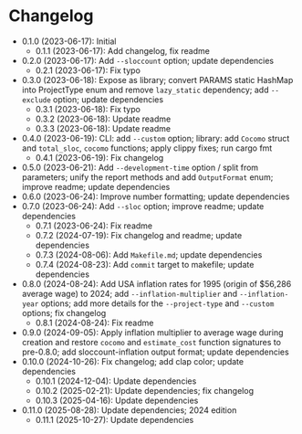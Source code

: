 # Changelog

* 0.1.0 (2023-06-17): Initial
    * 0.1.1 (2023-06-17): Add changelog, fix readme
* 0.2.0 (2023-06-17): Add `--sloccount` option; update dependencies
    * 0.2.1 (2023-06-17): Fix typo
* 0.3.0 (2023-06-18): Expose as library; convert PARAMS static HashMap into ProjectType enum and remove `lazy_static` dependency; add `--exclude` option; update dependencies
    * 0.3.1 (2023-06-18): Fix typo
    * 0.3.2 (2023-06-18): Update readme
    * 0.3.3 (2023-06-18): Update readme
* 0.4.0 (2023-06-19): CLI: add `--custom` option; library: add `Cocomo` struct and `total_sloc`, `cocomo` functions; apply clippy fixes; run cargo fmt
    * 0.4.1 (2023-06-19): Fix changelog
* 0.5.0 (2023-06-21): Add `--development-time` option / split from parameters; unify the report methods and add `OutputFormat` enum; improve readme; update dependencies
* 0.6.0 (2023-06-24): Improve number formatting; update dependencies
* 0.7.0 (2023-06-24): Add `--sloc` option; improve readme; update dependencies
    * 0.7.1 (2023-06-24): Fix readme
    * 0.7.2 (2024-07-19): Fix changelog and readme; update dependencies
    * 0.7.3 (2024-08-06): Add `Makefile.md`; update dependencies
    * 0.7.4 (2024-08-23): Add `commit` target to makefile; update dependencies
* 0.8.0 (2024-08-24): Add USA inflation rates for 1995 (origin of $56,286 average wage) to 2024; add `--inflation-multiplier` and `--inflation-year` options; add more details for the `--project-type` and `--custom` options; fix changelog
    * 0.8.1 (2024-08-24): Fix readme
* 0.9.0 (2024-09-05): Apply inflation multiplier to average wage during creation and restore `cocomo` and `estimate_cost` function signatures to pre-0.8.0; add sloccount-inflation output format; update dependencies
* 0.10.0 (2024-10-26): Fix changelog; add clap color; update dependencies
    * 0.10.1 (2024-12-04): Update dependencies
    * 0.10.2 (2025-02-21): Update dependencies; fix changelog
    * 0.10.3 (2025-04-16): Update dependencies
* 0.11.0 (2025-08-28): Update dependencies; 2024 edition
    * 0.11.1 (2025-10-27): Update dependencies

